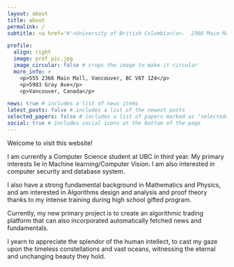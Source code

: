 ```yaml
---
layout: about
title: about
permalink: /
subtitle: <a href='#'>University of British Columbia</a>.  2366 Main Mall.

profile:
  align: right
  image: prof_pic.jpg
  image_circular: false # crops the image to make it circular
  more_info: >
    <p>555 2366 Main Mall, Vancouver, BC V6T 1Z4</p>
    <p>5983 Gray Ave</p>
    <p>Vancouver, Canada</p>

news: true # includes a list of news items
latest_posts: false # includes a list of the newest posts
selected_papers: false # includes a list of papers marked as "selected={true}"
social: true # includes social icons at the bottom of the page
---
```


Welcome to visit this website!

I am currently a Computer Science student at UBC in third year. My primary interests lie in Machine learning/Computer Vision. I am also interested in computer security and database system. 

I also have a strong fundamental background in Mathematics and Physics, and am interested in Algorithms design and analysis and proof theory thanks to my intense training during high school gifted program.

Currently, my new primary project is to create an algorithmic trading platform that can also incorporated automatically fetched news and fundamentals.

I yearn to appreciate the splendor of the human intellect, to cast my gaze upon the timeless constellations and vast oceans, witnessing the eternal and unchanging beauty they hold.